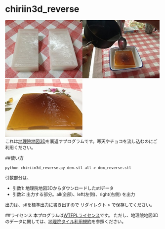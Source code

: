chiriin3d_reverse
=================
![model](model.jpg)![kanten](kanten.jpg)![mountain](mountain.jpg)   
これは[地理院地図3D](http://cyberjapandata.gsi.go.jp/3d/)を裏返すプログラムです。寒天やチョコを流し込むのにご利用ください。

##使い方
```
python chiriin3d_reverse.py dem.stl all > dem_reverse.stl
```

引数部分は、
- 引数1: 地理院地図3Dからダウンロードしたstlデータ
- 引数2: 出力する部分。all(全部)、left(左側)、right(右側) を出力

出力は、stlを標準出力に書き出すので リダイレクト > で保存してください。

##ライセンス
本プログラムは[WTFPLライセンス](http://ja.wikipedia.org/wiki/WTFPL)です。
ただし、地理院地図3Dのデータに関しては、[地理院タイル利用規約](http://portal.cyberjapan.jp/help/termsofuse.html)を参照ください。
